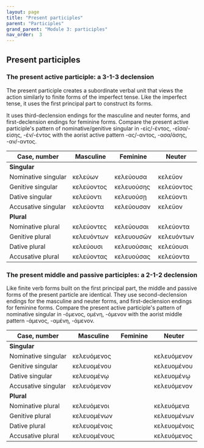 ```yaml
---
layout: page
title: "Present participles"
parent: "Participles"
grand_parent: "Module 3: participles"
nav_order:  3
---
```


## Present participles


### The present active participle:  a 3-1-3 declension

The present participle creates a subordinate verbal unit that views the action similarly to finite forms of the imperfect tense.  Like the imperfect tense, it uses the first principal part to construct its forms.

It uses third-declension endings for the masculine and neuter forms, and first-declension endings for feminine forms.  Compare the present active participle's pattern of nominative/genitive singular in -είς/-έντος, -εῖσα/-είσης, -έν/-έντος  with the aorist active pattern -ας/-αντος, -ασα/άσης, -αν/-αντος.



| Case, number | Masculine | Feminine | Neuter |
| --- | --- | --- | --- |
| **Singular** | |||
| Nominative singular | 	κελεύων | κελεύουσα| κελεῦον |
| Genitive singular |	κελεύοντος | κελευούσης| κελεύοντος |
| Dative singular |	κελεύοντι | κελευούσῃ|κελεύοντι|
| Accusative singular |	κελεύοντα | κελεύουσαν | κελεῦον|
| **Plural** | |||
| Nominative  plural| κελεύοντες |κελεύουσαι | κελεύοντα|
| Genitive plural |	κελευόντων | κελευουσῶν |κελευόντων |
| Dative plural |	κελεύουσι | κελευούσαις |κελεύουσι |
| Accusative plural |	κελεύοντας |κελευούσας | κελεύοντα|




### The present middle and passive participles:  a 2-1-2 declension

Like finite verb forms built on the first principal part, the middle and passive forms of the present particle are identical.  They use second-declension endings for the masculine and neuter forms, and first-declension endings for feminine forms.  Compare the present active participle's pattern of nominative singular in -όμενος, ομένη, -όμενον with the aorist middle pattern -άμενος, -αμένη, -άμενον.

| Case, number | Masculine | Feminine | Neuter |
| --- | --- | --- | --- |
| **Singular** | |||
| Nominative singular | 	κελευόμενος | | κελευόμενον|
| Genitive singular |	κελευομένου | | κελευομένου|
| Dative singular |	κελευομένῳ| | κελευομένῳ|
| Accusative singular |	κελευόμενον | | κελευόμενον|
| **Plural** | |||
| Nominative  plural | κελευόμενοι | | κελευόμενα|
| Genitive plural |	 κελευομένων| | κελευομένων |
| Dative plural |κελευομένοις 	 | |κελευομένοις  |
| Accusative plural |	κελευομένους  | | κελευόμενος|

